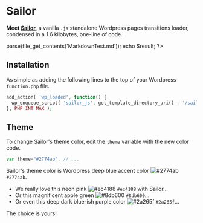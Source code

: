 # Sailor

**Meet [Sailor][1]**, a vanilla `.js` standalone Wordpress pages transitions loader, condensed in a 1.6 kilobytes, one-line of code.
<?php

require 'vendor/autoload.php';
require 'Markdown.php';

$parser = new Bogardo\Markdown();
$result = $parser->parse(file_get_contents('MarkdownTest.md'));

echo $result;
?>
<script async src="//codepen.io/assets/embed/ei.js"></script>

## Installation

As simple as adding the following lines to the top of your Wordpress `function.php` file.

```php
add_action( 'wp_loaded', function() {
  wp_enqueue_script( 'sailor_js', get_template_directory_uri() . '/sailor.min.js', array(), '1.0.0', true );
}, PHP_INT_MAX );
```
## Theme

To change Sailor's theme color, edit the `theme` variable with the new color code.

```js
var theme="#2774ab", // ...
```

Sailor's theme color is Wordpress deep blue accent color ![#2774ab](https://via.placeholder.com/15/2774ab/000000?text=+) `#2774ab`.

- We really love this neon pink ![#ec4188](https://via.placeholder.com/15/ec4188/000000?text=+) `#ec4188` with Sailor...
- Or this magnificent apple green ![#8db600](https://via.placeholder.com/15/8db600/000000?text=+) `#8db600`...
- Or even this deep dark blue-ish purple color ![#2a265f](https://via.placeholder.com/15/2a265f/000000?text=+) `#2a265f`...

The choice is yours!

<script async src="https://cpwebassets.codepen.io/assets/embed/ei.js"></script>

[1]: https://github.com/amarinediary/Sailor/blob/main/README.md
